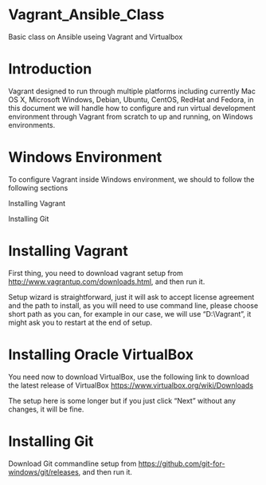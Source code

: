 # Vagrant_Ansible_Class
Basic class on Ansible useing Vagrant and Virtualbox

<h1>Introduction</h1>

<p>Vagrant designed to run through multiple platforms including currently Mac OS X, Microsoft Windows, Debian, Ubuntu, CentOS, RedHat and Fedora, in this document we will handle how to configure and run virtual development environment through Vagrant from scratch to up and running, on Windows environments.</p>

<h1>Windows Environment</h1>

<p>To configure Vagrant inside Windows environment, we should to follow the following sections</p>

<p>Installing Vagrant</p>

<p>Installing Git </p>


<h1>Installing Vagrant</h1>

<p>First thing, you need to download vagrant setup from <a href="http://www.vagrantup.com/downloads.html">http://www.vagrantup.com/downloads.html</a>, and then run it.</p>

<p>Setup wizard is straightforward, just it will ask to accept license agreement and the path to install, as you will need to use command line, please choose short path as you can, for example in our case, we will use “D:\Vagrant”, it might ask you to restart at the end of setup.</p>

<h1>Installing Oracle VirtualBox</h1>

<p>You need now to download VirtualBox, use the following link to download the latest release of VirtualBox <a href="https://www.virtualbox.org/wiki/Downloads">https://www.virtualbox.org/wiki/Downloads</a></p>

<p>The setup here is some longer but if you just click “Next” without any changes, it will be fine.</p>

<h1>Installing Git</h1>

<p>Download Git commandline setup from <a href="https://github.com/git-for-windows/git/releases">https://github.com/git-for-windows/git/releases</a>, and then run it.</p>

